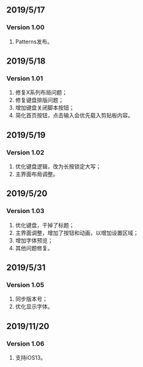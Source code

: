 ## 2019/5/17
### Version 1.00
1. Patterns发布。

## 2019/5/18
### Version 1.01
1. 修复X系列布局问题；
2. 修复键盘排版问题；
3. 增加键盘关闭脚本按钮；
4. 简化首页按钮，点击输入会优先载入剪贴板内容。

## 2019/5/19
### Version 1.02
1. 优化键盘逻辑，改为长按锁定大写；
2. 主界面布局调整。

## 2019/5/20
### Version 1.03
1. 优化键盘，干掉了标题；
2. 主界面调整，增加了按钮和动画，以增加设置区域；
3. 增加字体预览；
4. 其他问题修复。

## 2019/5/31
### Version 1.05
1. 同步版本号；
2. 优化显示字体。

## 2019/11/20
### Version 1.06
1. 支持iOS13。

